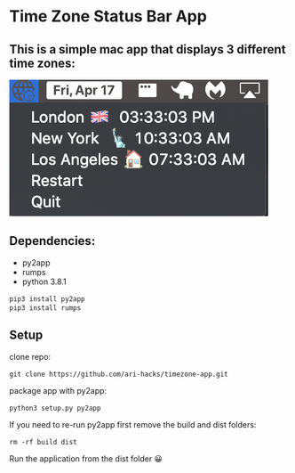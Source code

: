 # Time Zone Status Bar App

## This is a simple mac app that displays 3 different time zones:

![Alt text](/demo.png?raw=true "Demo")


## Dependencies: 
 * py2app
 * rumps 
 * python 3.8.1

```
pip3 install py2app
pip3 install rumps
```

## Setup

clone repo: 
```
git clone https://github.com/ari-hacks/timezone-app.git
```

package app with py2app: 

```
python3 setup.py py2app
```

If you need to re-run py2app first remove the build and dist folders: 

```
rm -rf build dist
```

Run the application from the dist folder :grinning:

